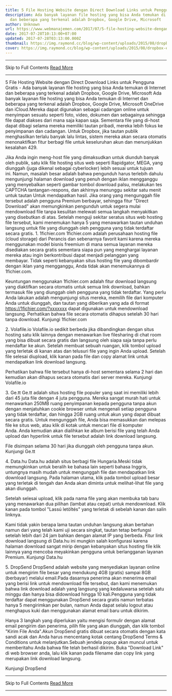 ```yaml
---
title: 5 File Hosting Website dengan Direct Download Links untuk Pengguna Gratis
description: Ada banyak layanan file hosting yang bisa Anda temukan di Internet
  dan beberapa yang terkenal adalah Dropbox, Google Drive, Microsoft
author: Unknown
url: https://www.webmanajemen.com/2017/07/5-file-hosting-website-dengan-direct.html
date: 2017-07-28T10:13:00+07:00
updated: 2017-07-28T03:13:00.000Z
thumbnail: https://img.raymond.cc/blog/wp-content/uploads/2015/08/dropbox-error-429.png
cover: https://img.raymond.cc/blog/wp-content/uploads/2015/08/dropbox-error-429.png
---
```


<hr/> Skip to Full Contents <a href="https://www.webmanajemen.com/2017/07/5-file-hosting-website-dengan-direct.html" rel="follow" class="button" id="read-more">Read More</a> <hr/> 5 File Hosting Website dengan Direct Download Links untuk Pengguna Gratis - Ada banyak layanan file hosting yang bisa Anda temukan di Internet dan beberapa yang terkenal adalah Dropbox, Google Drive, Microsoft Ada banyak layanan file hosting yang bisa Anda temukan di Internet dan beberapa yang terkenal adalah Dropbox, Google Drive, Microsoft OneDrive dan iCloud.Mereka dapat digunakan sebagai cadangan online untuk menyimpan sesuatu seperti foto, video, dokumen dan sebagainya sehingga file dapat diakses dari mana saja kapan saja. Sementara file yang di-host dapat dibagi selama mereka memiliki tautan pribadi, mereka lebih fokus ke penyimpanan dan cadangan. Untuk Dropbox, jika tautan publik menghasilkan terlalu banyak lalu lintas, sistem mereka akan secara otomatis menonaktifkan fitur berbagi file untuk keseluruhan akun dan menunjukkan kesalahan 429.

Jika Anda ingin meng-host file yang dimaksudkan untuk diunduh banyak oleh publik, satu klik file hosting situs web seperti Rapidgator, MEGA, yang diunggah (juga dikenal sebagai cyberlocker) lebih sesuai untuk tujuan ini. Namun, masalah besar adalah bahwa pengunduh harus terlebih dahulu mengunjungi halaman download yang penuh dengan iklan mengganggu yang menyebalkan seperti gambar tombol download palsu, melakukan tes CAPTCHA tantangan-respons, dan akhirnya menunggu sekitar satu menit untuk tautan Untuk mendapatkan hasil.
Jika orang yang mengunggah file tersebut adalah pengguna Premium berbayar, sehingga fitur "Direct Download" akan memungkinkan pengunduh untuk segera mulai mendownload file tanpa kesulitan melewati semua langkah menyakitkan yang disebutkan di atas. Setelah menguji sekitar seratus situs web hosting file tersebut, kami menemukan hanya 5 yang menawarkan tautan unduhan langsung untuk file yang diunggah oleh pengguna yang tidak terdaftar secara gratis.
1. 1fichier.com
1fichier.com adalah perusahaan hosting file (cloud storage) dari Perancis dan sebenarnya favorit kami karena mereka menggunakan model bisnis freemium di mana semua layanan mereka disediakan secara gratis sementara siapa pun yang menghargai layanan mereka atau ingin berkontribusi dapat menjadi pelanggan yang membayar. Tidak seperti kebanyakan situs hosting file yang dibombardir dengan iklan yang mengganggu, Anda tidak akan menemukannya di 1fichier.com.

Keuntungan menggunakan 1fichier.com adalah fitur download langsung yang diaktifkan secara otomatis untuk semua link download, bahkan termasuk file yang diunggah oleh pengguna yang tidak terdaftar. Yang perlu Anda lakukan adalah mengunjungi situs mereka, memilih file dari komputer Anda untuk diunggah, dan tautan yang diberikan yang ada di format https://1fichier.com/?xxxxxxx dapat digunakan untuk mendownload langsung.
Perhatikan bahwa file secara otomatis dihapus setelah 30 hari tanpa download.
Kunjungi 1fichier.com 

2. Volafile.io
Volafile.io sedikit berbeda jika dibandingkan dengan situs hosting satu klik lainnya dengan menawarkan live filesharing di chat room yang bisa dibuat secara gratis dan langsung oleh siapa saja tanpa perlu mendaftar ke akun. Setelah membuat sebuah ruangan, klik tombol upload yang terletak di kanan atas dan telusuri file yang ingin Anda upload. Setelah file selesai diupload, klik kanan pada file dan copy alamat link untuk mendapatkan link download langsung.

Perhatikan bahwa file tersebut hanya di-host sementara selama 2 hari dan kemudian akan dihapus secara otomatis dari server mereka.
Kunjungi Volafile.io

3. Ge.tt
Ge.tt adalah situs hosting file populer yang saat ini memiliki lebih dari 45 juta file dengan 4 juta pengguna. Mereka sangat murah hati untuk menawarkan 250MB ruang penyimpanan kepada pengguna tanpa akun dengan menjatuhkan cookie browser untuk mengenali setiap pengguna yang tidak terdaftar, dan hingga 2GB ruang untuk akun yang dapat dibuat secara gratis.
Untuk mengunggah file, Anda bisa memasukkan dan melepas file ke situs web, atau klik di kotak untuk mencari file di komputer Anda. Anda kemudian akan dialihkan ke album berisi file yang telah Anda upload dan hyperlink untuk file tersebut adalah link download langsung.

File disimpan selama 30 hari jika diunggah oleh pengguna tanpa akun.
Kunjungi Ge.tt 

4. Data.hu
Data.hu adalah situs berbagi file Hungaria.Meski tidak memungkinkan untuk beralih ke bahasa lain seperti bahasa Inggris, untungnya masih mudah untuk mengunggah file dan mendapatkan link download langsung. Pada halaman utama, klik pada tombol upload besar yang terletak di tengah dan Anda akan diminta untuk melihat-lihat file yang akan diunggah.

Setelah selesai upload, klik pada nama file yang akan membuka tab baru yang menawarkan dua pilihan (lambat atau cepat) untuk mendownload. Klik kanan pada tombol "Lassú letöltés" yang terletak di sebelah kanan dan salin linknya.

Kami tidak yakin berapa lama tautan unduhan langsung akan bertahan namun dari yang telah kami uji secara singkat, tautan tetap berfungsi setelah lebih dari 24 jam bahkan dengan alamat IP yang berbeda. Fitur link download langsung di Data.hu ini mungkin salah konfigurasi karena halaman download sangat mirip dengan kebanyakan situs hosting file klik lainnya yang mencoba meyakinkan pengguna untuk berlangganan layanan Premium.
Kunjungi Data.hu 

5. DropSend
DropSend adalah website yang menyediakan layanan online untuk mengirim file besar yang mendukung 4GB (gratis) sampai 8GB (berbayar) melalui email.Pada dasarnya penerima akan menerima email yang berisi link untuk mendownload file tersebut, dan kami menemukan bahwa link download adalah yang langsung yang kedaluwarsa setelah satu minggu dan hanya bisa didownload hingga 10 kali.Pengguna yang tidak terdaftar dapat menggunakan DropSend secara gratis namun terbatas hanya 5 mengirimkan per bulan, namun Anda dapat selalu logout atau menghapus kuki dan menggunakan alamat email baru untuk dikirim.

Hanya 3 langkah yang diperlukan yaitu mengisi formulir dengan alamat email pengirim dan penerima, pilih file yang akan diunggah, dan klik tombol "Kirim File Anda".Akun DropSend gratis dibuat secara otomatis dengan kata sandi acak dan Anda harus mencentang kotak centang DropSend Terms & Conditions untuk melanjutkan.Sebuah jendela popup akan muncul untuk memberitahu Anda bahwa file telah berhasil dikirim. Buka "Download Link" di web browser anda, lalu klik kanan pada filename dan copy link yang merupakan link download langsung.

Kunjungi DropSend <hr/> Skip to Full Contents <a href="https://www.webmanajemen.com/2017/07/5-file-hosting-website-dengan-direct.html" rel="follow" class="button" id="read-more">Read More</a> <hr/>